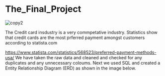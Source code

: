 # The_Final_Project
![copy2](https://user-images.githubusercontent.com/96032255/170900181-8499f1e7-3990-4de9-ab2a-b678fafff8fc.PNG)

The Credit card insdustry is a very commpetative industry. Statistics show that credit cards are the most prferred payment amongst customers according to statista.com

https://www.statista.com/statistics/568523/preferred-payment-methods-usa/
We have taken the raw data and cleaned and checked for any duplicates and any unnecessary coloums. Next we used SQL and created a Entity Relationship Diagram (ERD) as shown in the image below.
